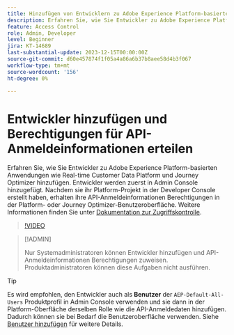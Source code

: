 ```yaml
---
title: Hinzufügen von Entwicklern zu Adobe Experience Platform-basierten Anwendungen
description: Erfahren Sie, wie Sie Entwickler zu Adobe Experience Platform-basierten Anwendungen hinzufügen und Berechtigungen für API-Anmeldeinformationen erteilen.
feature: Access Control
role: Admin, Developer
level: Beginner
jira: KT-14689
last-substantial-update: 2023-12-15T00:00:00Z
source-git-commit: d60e457874f1f05a4a86a6b37b8aee58d4b3f067
workflow-type: tm+mt
source-wordcount: '156'
ht-degree: 0%

---
```


# Entwickler hinzufügen und Berechtigungen für API-Anmeldeinformationen erteilen

Erfahren Sie, wie Sie Entwickler zu Adobe Experience Platform-basierten Anwendungen wie Real-time Customer Data Platform und Journey Optimizer hinzufügen. Entwickler werden zuerst in Admin Console hinzugefügt. Nachdem sie ihr Platform-Projekt in der Developer Console erstellt haben, erhalten ihre API-Anmeldeinformationen Berechtigungen in der Platform- oder Journey Optimizer-Benutzeroberfläche. Weitere Informationen finden Sie unter [Dokumentation zur Zugriffskontrolle](https://experienceleague.adobe.com/docs/experience-platform/access-control/home.html?lang=de).

>[!VIDEO](https://video.tv.adobe.com/v/336081?learn=on)

>[!ADMIN]
>
>Nur Systemadministratoren können Entwickler hinzufügen und API-Anmeldeinformationen Berechtigungen zuweisen. Produktadministratoren können diese Aufgaben nicht ausführen.

>[!TIP]
>
>Es wird empfohlen, den Entwickler auch als **Benutzer** der `AEP-Default-All-Users` Produktprofil in Admin Console verwenden und sie dann in der Platform-Oberfläche derselben Rolle wie die API-Anmeldedaten hinzufügen. Dadurch können sie bei Bedarf die Benutzeroberfläche verwenden. Siehe [Benutzer hinzufügen](add-users.md) für weitere Details.

